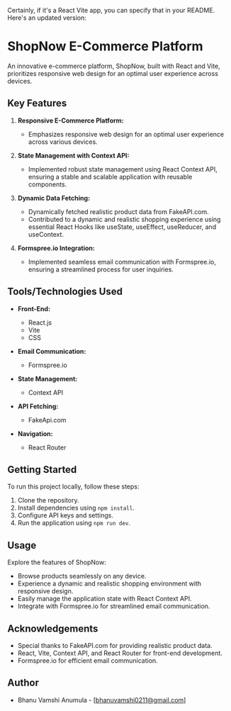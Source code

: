 Certainly, if it's a React Vite app, you can specify that in your README. Here's an updated version:

# ShopNow E-Commerce Platform

An innovative e-commerce platform, ShopNow, built with React and Vite, prioritizes responsive web design for an optimal user experience across devices.

## Key Features

1. **Responsive E-Commerce Platform:**
   - Emphasizes responsive web design for an optimal user experience across various devices.

2. **State Management with Context API:**
   - Implemented robust state management using React Context API, ensuring a stable and scalable application with reusable components.

3. **Dynamic Data Fetching:**
   - Dynamically fetched realistic product data from FakeAPI.com.
   - Contributed to a dynamic and realistic shopping experience using essential React Hooks like useState, useEffect, useReducer, and useContext.

4. **Formspree.io Integration:**
   - Implemented seamless email communication with Formspree.io, ensuring a streamlined process for user inquiries.

## Tools/Technologies Used

- **Front-End:**
  - React.js
  - Vite
  - CSS

- **Email Communication:**
  - Formspree.io

- **State Management:**
  - Context API

- **API Fetching:**
  - FakeApi.com

- **Navigation:**
  - React Router

## Getting Started

To run this project locally, follow these steps:

1. Clone the repository.
2. Install dependencies using `npm install`.
3. Configure API keys and settings.
4. Run the application using `npm run dev`.

## Usage

Explore the features of ShopNow:

- Browse products seamlessly on any device.
- Experience a dynamic and realistic shopping environment with responsive design.
- Easily manage the application state with React Context API.
- Integrate with Formspree.io for streamlined email communication.

## Acknowledgements

- Special thanks to FakeAPI.com for providing realistic product data.
- React, Vite, Context API, and React Router for front-end development.
- Formspree.io for efficient email communication.

## Author
- Bhanu Vamshi Anumula - [bhanuvamshi0211@gmail.com]
